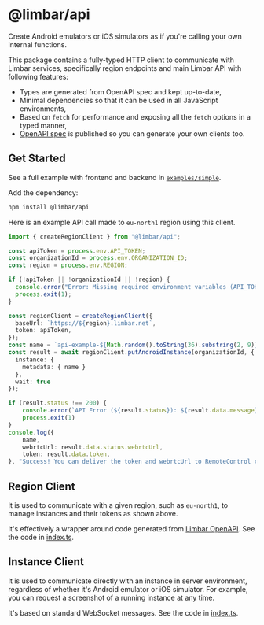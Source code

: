 # @limbar/api

Create Android emulators or iOS simulators as if you're calling your own internal functions.

This package contains a fully-typed HTTP client to communicate with Limbar services,
specifically region endpoints and main Limbar API with following features:
* Types are generated from OpenAPI spec and kept up-to-date,
* Minimal dependencies so that it can be used in all JavaScript environments,
* Based on `fetch` for performance and exposing all the `fetch` options in a typed manner,
* [OpenAPI spec](openapi/region.yaml) is published so you can generate your own clients too.

## Get Started

See a full example with frontend and backend in [`examples/simple`](../../examples/simple).

Add the dependency:
```bash
npm install @limbar/api
```

Here is an example API call made to `eu-north1` region using this client.

```ts
import { createRegionClient } from "@limbar/api";

const apiToken = process.env.API_TOKEN;
const organizationId = process.env.ORGANIZATION_ID;
const region = process.env.REGION;

if (!apiToken || !organizationId || !region) {
  console.error("Error: Missing required environment variables (API_TOKEN, ORGANIZATION_ID, REGION).");
  process.exit(1);
}

const regionClient = createRegionClient({
  baseUrl: `https://${region}.limbar.net`,
  token: apiToken,
});
const name = `api-example-${Math.random().toString(36).substring(2, 9)}`;
const result = await regionClient.putAndroidInstance(organizationId, {
  instance: {
    metadata: { name }
  },
  wait: true
});

if (result.status !== 200) {
    console.error(`API Error (${result.status}): ${result.data.message}`);
    process.exit(1)
}
console.log({
    name,
    webrtcUrl: result.data.status.webrtcUrl,
    token: result.data.token,
}, "Success! You can deliver the token and webrtcUrl to RemoteControl component from @limbar/ui in your frontend!");
```

## Region Client

It is used to communicate with a given region, such as `eu-north1`, to manage instances and their tokens as shown above.

It's effectively a wrapper around code generated from [Limbar OpenAPI](./openapi/region.yaml).
See the code in [index.ts](./src/region/index.ts).

## Instance Client

It is used to communicate directly with an instance in server environment, regardless of whether it's
Android emulator or iOS simulator. For example, you can request a screenshot of a running instance at any time.

It's based on standard WebSocket messages.
See the code in [index.ts](./src/instance/index.ts).
